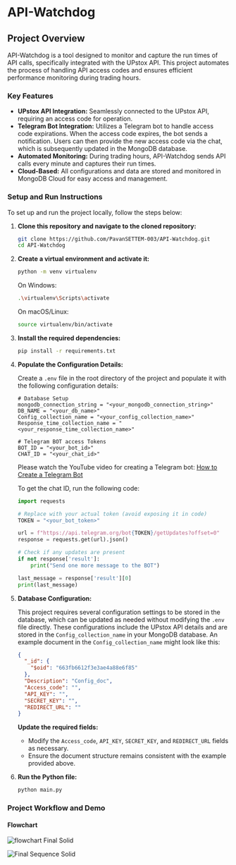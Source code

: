# API-Watchdog

## Project Overview

API-Watchdog is a tool designed to monitor and capture the run times of API calls, specifically integrated with the UPstox API. This project automates the process of handling API access codes and ensures efficient performance monitoring during trading hours.

### Key Features

- **UPstox API Integration:** Seamlessly connected to the UPstox API, requiring an access code for operation.
- **Telegram Bot Integration:** Utilizes a Telegram bot to handle access code expirations. When the access code expires, the bot sends a notification. Users can then provide the new access code via the chat, which is subsequently updated in the MongoDB database.
- **Automated Monitoring:** During trading hours, API-Watchdog sends API calls every minute and captures their run times.
- **Cloud-Based:** All configurations and data are stored and monitored in MongoDB Cloud for easy access and management.

### Setup and Run Instructions

To set up and run the project locally, follow the steps below:

1. **Clone this repository and navigate to the cloned repository:**

    ```bash
    git clone https://github.com/PavanSETTEM-003/API-Watchdog.git
    cd API-Watchdog
    ```

2. **Create a virtual environment and activate it:**

    ```bash
    python -m venv virtualenv
    ```

    On Windows:
    ```bash
    .\virtualenv\Scripts\activate
    ```

    On macOS/Linux:
    ```bash
    source virtualenv/bin/activate
    ```

3. **Install the required dependencies:**

    ```bash
    pip install -r requirements.txt
    ```

4. **Populate the Configuration Details:**

    Create a `.env` file in the root directory of the project and populate it with the following configuration details:

    ```env
    # Database Setup
    mongodb_connection_string = "<your_mongodb_connection_string>"
    DB_NAME = "<your_db_name>"
    Config_collection_name = "<your_config_collection_name>"
    Response_time_collection_name = "<your_response_time_collection_name>"

    # Telegram BOT access Tokens
    BOT_ID = "<your_bot_id>"
    CHAT_ID = "<your_chat_id>"
    ```

    Please watch the YouTube video for creating a Telegram bot:
    [How to Create a Telegram Bot](https://youtu.be/UQrcOj63S2o?si=3ExwmF05xZiqfRTN)

    To get the chat ID, run the following code:

    ```python
    import requests

    # Replace with your actual token (avoid exposing it in code)
    TOKEN = "<your_bot_token>"

    url = f"https://api.telegram.org/bot{TOKEN}/getUpdates?offset=0"
    response = requests.get(url).json()

    # Check if any updates are present
    if not response['result']:
        print("Send one more message to the BOT")

    last_message = response['result'][0]
    print(last_message)
    ```

5. **Database Configuration:**

    This project requires several configuration settings to be stored in the database, which can be updated as needed without modifying the `.env` file directly. These configurations include the UPstox API details and are stored in the `Config_collection_name` in your MongoDB database. An example document in the `Config_collection_name` might look like this:

    ```json
    {
      "_id": {
        "$oid": "663fb6612f3e3ae4a88e6f85"
      },
      "Description": "Config_doc",
      "Access_code": "",
      "API_KEY": "",
      "SECRET_KEY": "",
      "REDIRECT_URL": ""
    }
    ```

    **Update the required fields:**
    - Modify the `Access_code`, `API_KEY`, `SECRET_KEY`, and `REDIRECT_URL` fields as necessary.
    - Ensure the document structure remains consistent with the example provided above.

6. **Run the Python file:**

    ```bash
    python main.py
    ```

### Project Workflow and Demo

#### Flowchart

![flowchart Final Solid](https://github.com/PavanSETTEM-003/API-Watchdog/assets/88257205/9e6fb127-8c76-4e98-9b2f-76736410200c)

![Final Sequence Solid](https://github.com/PavanSETTEM-003/API-Watchdog/assets/88257205/07c0b916-fccb-4438-8424-b892c5b37962)




